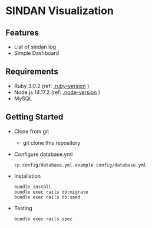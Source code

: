 # SINDAN Visualization

## Features
* List of sindan log
* Simple Dashboard

## Requirements
* Ruby 3.0.2 (ref: [.ruby-version](.ruby-version) )
* Node.js 14.17.2 (ref: [.node-version](.node-version) )
* MySQL

## Getting Started
* Clone from git
    * git clone this repository

* Configure database.yml

    ```
    cp config/database.yml.example config/database.yml
    ```

* Installation

    ```
    bundle install
    bundle exec rails db:migrate
    bundle exec rails db:seed
    ```

* Testing

    ```
    bundle exec rails spec
    ```
